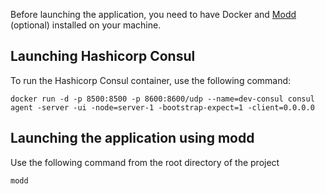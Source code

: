 Before launching the application, you need to have Docker and [Modd](https://github.com/cortesi/modd) (optional) installed on your machine.


## Launching Hashicorp Consul
To run the Hashicorp Consul container, use the following command:

```shell
docker run -d -p 8500:8500 -p 8600:8600/udp --name=dev-consul consul agent -server -ui -node=server-1 -bootstrap-expect=1 -client=0.0.0.0
```

## Launching the application using modd
Use the following command from the root directory of the project
```shell
modd
```
